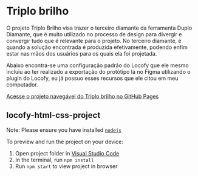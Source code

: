 # Triplo brilho

O projeto Triplo Brilho visa trazer o terceiro diamante da ferramenta Duplo Diamante, que é muito utilizado no processo de design para divergir e convergir tudo que é relevante para o projeto. No terceiro diamante, é quando a solução encontrada é produzida efetivamente, podendo enfim estar nas mãos dos usuários para os quais ela foi projetada.

Abaixo encontra-se uma configuração padrão do Locofy que ele mesmo incluiu ao ter realizado a exportação do protótipo lá no Figma utilizando o plugin do Locofy, eu já possuo esses recursos que ele citou em meu computador.

[Acesse o projeto navegável do Triplo brilho no GitHub Pages](https://meusestudos.github.io/TriploBrilho/)
 
 
## locofy-html-css-project

Note: Please ensure you have installed <code><a href="https://nodejs.org/en/download/">nodejs</a></code>

To preview and run the project on your device:
1) Open project folder in <a href="https://code.visualstudio.com/download">Visual Studio Code</a>
2) In the terminal, run `npm install`
3) Run `npm start` to view project in browser
